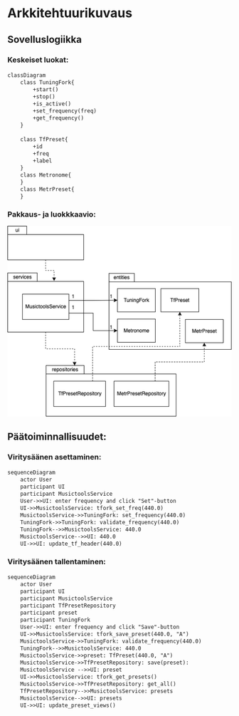 # Arkkitehtuurikuvaus

## Sovelluslogiikka

### Keskeiset luokat:
```mermaid
classDiagram
    class TuningFork{   
        +start()
        +stop()
        +is_active()
        +set_frequency(freq)
        +get_frequency()
    }
    
    class TfPreset{
        +id
        +freq
        +label
    }
    class Metronome{
    }
    class MetrPreset{
    }    
```
### Pakkaus- ja luokkkaavio:
![Sovelluksen pakkaus- ja luokkarakenne](./kuvat/musictools_pakkaus_luokat.png)


## Päätoiminnallisuudet:

### Viritysäänen asettaminen:
```mermaid
sequenceDiagram
    actor User
    participant UI
    participant MusictoolsService
    User->>UI: enter frequency and click "Set"-button
    UI->>MusictoolsService: tfork_set_freq(440.0)
    MusictoolsService->>TuningFork: set_frequency(440.0)
    TuningFork->>TuningFork: validate_frequency(440.0)
    TuningFork-->>MusictoolsService: 440.0
    MusictoolsService-->>UI: 440.0
    UI->>UI: update_tf_header(440.0) 
```

### Viritysäänen tallentaminen:
```mermaid
sequenceDiagram
    actor User
    participant UI
    participant MusictoolsService
    participant TfPresetRepository
    participant preset
    participant TuningFork
    User->>UI: enter frequency and click "Save"-button
    UI->>MusictoolsService: tfork_save_preset(440.0, "A")
    MusictoolsService->>TuningFork: validate_frequency(440.0)
    TuningFork-->>MusictoolsService: 440.0
    MusictoolsService->>preset: TfPreset(440.0, "A")
    MusictoolsService->>TfPresetRepository: save(preset):
    MusictoolsService -->>UI: preset
    UI->>MusictoolsService: tfork_get_presets()
    MusictoolsService->>TfPresetRepository: get_all()
    TfPresetRepository-->>MusictoolsService: presets
    MusictoolsService-->>UI: presets
    UI->>UI: update_preset_views()
```
